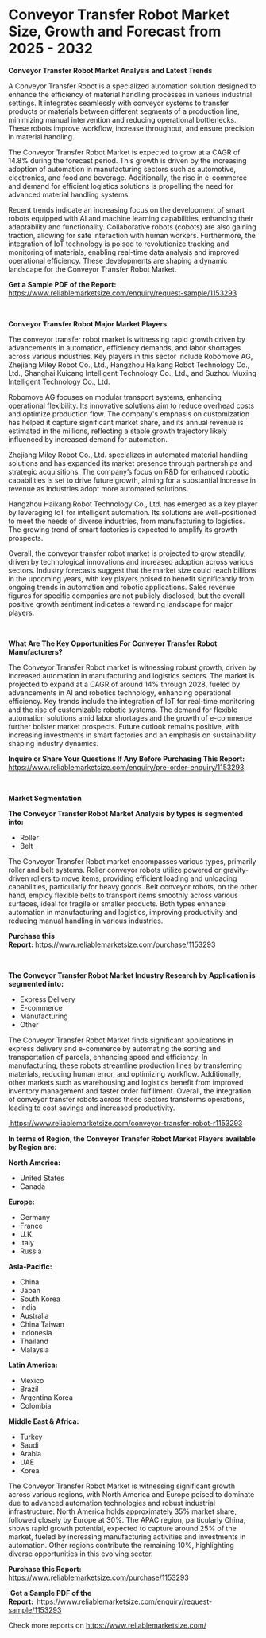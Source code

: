 <p><h1>Conveyor Transfer Robot Market Size, Growth and Forecast from 2025 - 2032</h1></p><p><strong>Conveyor Transfer Robot Market Analysis and Latest Trends</strong></p>
<p><p>A Conveyor Transfer Robot is a specialized automation solution designed to enhance the efficiency of material handling processes in various industrial settings. It integrates seamlessly with conveyor systems to transfer products or materials between different segments of a production line, minimizing manual intervention and reducing operational bottlenecks. These robots improve workflow, increase throughput, and ensure precision in material handling.</p><p>The Conveyor Transfer Robot Market is expected to grow at a CAGR of 14.8% during the forecast period. This growth is driven by the increasing adoption of automation in manufacturing sectors such as automotive, electronics, and food and beverage. Additionally, the rise in e-commerce and demand for efficient logistics solutions is propelling the need for advanced material handling systems.</p><p>Recent trends indicate an increasing focus on the development of smart robots equipped with AI and machine learning capabilities, enhancing their adaptability and functionality. Collaborative robots (cobots) are also gaining traction, allowing for safe interaction with human workers. Furthermore, the integration of IoT technology is poised to revolutionize tracking and monitoring of materials, enabling real-time data analysis and improved operational efficiency. These developments are shaping a dynamic landscape for the Conveyor Transfer Robot Market.</p></p>
<p><strong>Get a Sample PDF of the Report:&nbsp;</strong> <a href="https://www.reliablemarketsize.com/enquiry/request-sample/1153293?utm_campaign=2726&utm_medium=2&utm_source=Github&utm_content=ia&utm_term=28022025&utm_id=conveyor-transfer-robot">https://www.reliablemarketsize.com/enquiry/request-sample/1153293</a></p>
<p>&nbsp;</p>
<p><strong>Conveyor Transfer Robot Major Market Players</strong></p>
<p><p>The conveyor transfer robot market is witnessing rapid growth driven by advancements in automation, efficiency demands, and labor shortages across various industries. Key players in this sector include Robomove AG, Zhejiang Miley Robot Co., Ltd., Hangzhou Haikang Robot Technology Co., Ltd., Shanghai Kuicang Intelligent Technology Co., Ltd., and Suzhou Muxing Intelligent Technology Co., Ltd. </p><p>Robomove AG focuses on modular transport systems, enhancing operational flexibility. Its innovative solutions aim to reduce overhead costs and optimize production flow. The company's emphasis on customization has helped it capture significant market share, and its annual revenue is estimated in the millions, reflecting a stable growth trajectory likely influenced by increased demand for automation.</p><p>Zhejiang Miley Robot Co., Ltd. specializes in automated material handling solutions and has expanded its market presence through partnerships and strategic acquisitions. The company’s focus on R&D for enhanced robotic capabilities is set to drive future growth, aiming for a substantial increase in revenue as industries adopt more automated solutions.</p><p>Hangzhou Haikang Robot Technology Co., Ltd. has emerged as a key player by leveraging IoT for intelligent automation. Its solutions are well-positioned to meet the needs of diverse industries, from manufacturing to logistics. The growing trend of smart factories is expected to amplify its growth prospects.</p><p>Overall, the conveyor transfer robot market is projected to grow steadily, driven by technological innovations and increased adoption across various sectors. Industry forecasts suggest that the market size could reach billions in the upcoming years, with key players poised to benefit significantly from ongoing trends in automation and robotic applications. Sales revenue figures for specific companies are not publicly disclosed, but the overall positive growth sentiment indicates a rewarding landscape for major players.</p></p>
<p>&nbsp;</p>
<p><strong>What Are The Key Opportunities For Conveyor Transfer Robot Manufacturers?</strong></p>
<p><p>The Conveyor Transfer Robot market is witnessing robust growth, driven by increased automation in manufacturing and logistics sectors. The market is projected to expand at a CAGR of around 14% through 2028, fueled by advancements in AI and robotics technology, enhancing operational efficiency. Key trends include the integration of IoT for real-time monitoring and the rise of customizable robotic systems. The demand for flexible automation solutions amid labor shortages and the growth of e-commerce further bolster market prospects. Future outlook remains positive, with increasing investments in smart factories and an emphasis on sustainability shaping industry dynamics.</p></p>
<p><strong>Inquire or Share Your Questions If Any Before Purchasing This Report:</strong> <a href="https://www.reliablemarketsize.com/enquiry/pre-order-enquiry/1153293?utm_campaign=2726&utm_medium=2&utm_source=Github&utm_content=ia&utm_term=28022025&utm_id=conveyor-transfer-robot">https://www.reliablemarketsize.com/enquiry/pre-order-enquiry/1153293</a></p>
<p>&nbsp;</p>
<p><strong>Market Segmentation</strong></p>
<p><strong>The Conveyor Transfer Robot Market Analysis by types is segmented into:</strong></p>
<p><ul><li>Roller</li><li>Belt</li></ul></p>
<p><p>The Conveyor Transfer Robot market encompasses various types, primarily roller and belt systems. Roller conveyor robots utilize powered or gravity-driven rollers to move items, providing efficient loading and unloading capabilities, particularly for heavy goods. Belt conveyor robots, on the other hand, employ flexible belts to transport items smoothly across various surfaces, ideal for fragile or smaller products. Both types enhance automation in manufacturing and logistics, improving productivity and reducing manual handling in various industries.</p></p>
<p><strong>Purchase this Report:&nbsp;</strong><a href="https://www.reliablemarketsize.com/purchase/1153293?utm_campaign=2726&utm_medium=2&utm_source=Github&utm_content=ia&utm_term=28022025&utm_id=conveyor-transfer-robot">https://www.reliablemarketsize.com/purchase/1153293</a></p>
<p>&nbsp;</p>
<p><strong>The Conveyor Transfer Robot Market Industry Research by Application is segmented into:</strong></p>
<p><ul><li>Express Delivery</li><li>E-commerce</li><li>Manufacturing</li><li>Other</li></ul></p>
<p><p>The Conveyor Transfer Robot Market finds significant applications in express delivery and e-commerce by automating the sorting and transportation of parcels, enhancing speed and efficiency. In manufacturing, these robots streamline production lines by transferring materials, reducing human error, and optimizing workflow. Additionally, other markets such as warehousing and logistics benefit from improved inventory management and faster order fulfillment. Overall, the integration of conveyor transfer robots across these sectors transforms operations, leading to cost savings and increased productivity.</p></p>
<p><a href="https://www.reliablemarketsize.com/conveyor-transfer-robot-r1153293?utm_campaign=2726&utm_medium=2&utm_source=Github&utm_content=ia&utm_term=28022025&utm_id=conveyor-transfer-robot">&nbsp;https://www.reliablemarketsize.com/conveyor-transfer-robot-r1153293</a></p>
<p><strong>In terms of Region, the Conveyor Transfer Robot Market Players available by Region are:</strong></p>
<p>
    <p> <strong> North America: </strong>
        <ul>
            <li>United States</li>
            <li>Canada</li>
        </ul>
        </p> 
    <p> <strong> Europe: </strong>
        <ul>
            <li>Germany</li>
            <li>France</li>
            <li>U.K.</li>
            <li>Italy</li>
            <li>Russia</li>
        </ul>
        </p> 
    <p> <strong> Asia-Pacific: </strong>
        <ul>
            <li>China</li>
            <li>Japan</li>
            <li>South Korea</li>
            <li>India</li>
            <li>Australia</li>
            <li>China Taiwan</li>
            <li>Indonesia</li>
            <li>Thailand</li>
            <li>Malaysia</li>
        </ul>
        </p> 
    <p> <strong> Latin America: </strong>
        <ul>
            <li>Mexico</li>
            <li>Brazil</li>
            <li>Argentina Korea</li>
            <li>Colombia</li>
        </ul>
        </p> 
    <p> <strong> Middle East & Africa: </strong>
        <ul>
            <li>Turkey</li>
            <li>Saudi</li>
            <li>Arabia</li>
            <li>UAE</li>
            <li>Korea</li>
        </ul>
    </p>
    </p>
<p><p>The Conveyor Transfer Robot Market is witnessing significant growth across various regions, with North America and Europe poised to dominate due to advanced automation technologies and robust industrial infrastructure. North America holds approximately 35% market share, followed closely by Europe at 30%. The APAC region, particularly China, shows rapid growth potential, expected to capture around 25% of the market, fueled by increasing manufacturing activities and investments in automation. Other regions contribute the remaining 10%, highlighting diverse opportunities in this evolving sector.</p></p>
<p><strong>Purchase this Report: </strong><a href="https://www.reliablemarketsize.com/purchase/1153293?utm_campaign=2726&utm_medium=2&utm_source=Github&utm_content=ia&utm_term=28022025&utm_id=conveyor-transfer-robot">https://www.reliablemarketsize.com/purchase/1153293</a></p>
<p>&nbsp;<strong>Get a Sample PDF of the Report:&nbsp;&nbsp;</strong><a href="https://www.reliablemarketsize.com/enquiry/request-sample/1153293?utm_campaign=2726&utm_medium=2&utm_source=Github&utm_content=ia&utm_term=28022025&utm_id=conveyor-transfer-robot">https://www.reliablemarketsize.com/enquiry/request-sample/1153293</a></p>
<p><strong></strong></p>
<p>Check more reports on <a href="https://www.reliablemarketsize.com/?utm_campaign=2726&utm_medium=2&utm_source=Github&utm_content=ia&utm_term=28022025&utm_id=conveyor-transfer-robot">https://www.reliablemarketsize.com/</a></p>